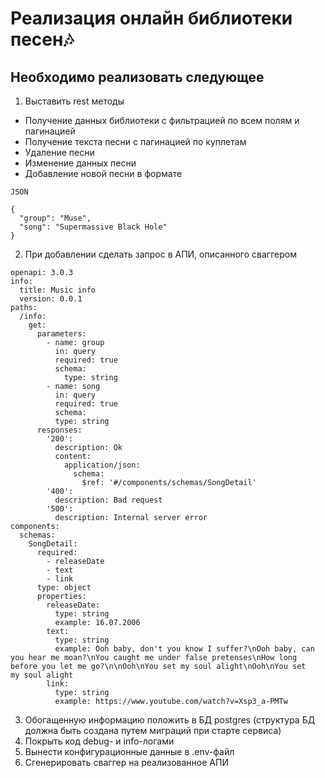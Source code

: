 # Реализация онлайн библиотеки песен🎶

## Необходимо реализовать следующее

1. Выставить rest методы

- Получение данных библиотеки с фильтрацией по всем полям и
пагинацией
- Получение текста песни с пагинацией по куплетам
- Удаление песни
- Изменение данных песни
- Добавление новой песни в формате

```
JSON

{
  "group": "Muse",
  "song": "Supermassive Black Hole"
}
```

2. При добавлении сделать запрос в АПИ, описанного сваггером

```
openapi: 3.0.3
info:
  title: Music info
  version: 0.0.1
paths:
  /info:
	get:
	  parameters:
		- name: group
		  in: query
		  required: true
		  schema:
			type: string
		- name: song
		  in: query
		  required: true
		  schema:
		  type: string
	  responses:
		'200':
		  description: Ok
		  content:
			application/json:
			  schema:
				$ref: '#/components/schemas/SongDetail'
		'400':
		  description: Bad request
		'500':
		  description: Internal server error
components:
  schemas:
	SongDetail:
	  required:
		- releaseDate
		- text
		- link
	  type: object
	  properties:
		releaseDate:
		  type: string
		  example: 16.07.2006
		text:
		  type: string
		  example: Ooh baby, don't you know I suffer?\nOoh baby, can
you hear me moan?\nYou caught me under false pretenses\nHow long
before you let me go?\n\nOoh\nYou set my soul alight\nOoh\nYou set
my soul alight
		link:
		  type: string
		  example: https://www.youtube.com/watch?v=Xsp3_a-PMTw
```

3. Обогащенную информацию положить в БД postgres (структура БД должна
быть создана путем миграций при старте сервиса)
4. Покрыть код debug- и info-логами
5. Вынести конфигурационные данные в .env-файл
6. Сгенерировать сваггер на реализованное АПИ